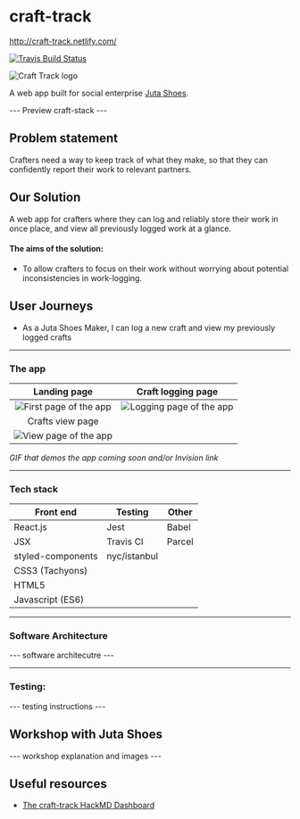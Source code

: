 # craft-track
http://craft-track.netlify.com/


[![Travis Build Status](https://travis-ci.org/fac-13/craft-track.svg?branch=master)](https://travis-ci.org/fac-13/craft-track)

![Craft Track logo](https://i.imgur.com/nGaqK8e.png)


A web app built for social enterprise [Juta Shoes](https://www.jutashoes.com/).

--- Preview craft-stack ---

## Problem statement

Crafters need a way to keep track of what they make, so that they can confidently report their work to relevant partners.

## Our Solution

A web app for crafters where they can log and reliably store their work in once place, and view all previously logged work at a glance.

#### The aims of the solution:

* To allow crafters to focus on their work without worrying about potential inconsistencies in work-logging.

## User Journeys

* As a Juta Shoes Maker, I can log a new craft and view my previously logged crafts

---

### The app

|                       Landing page                        |                     Craft logging page                      |
| :-------------------------------------------------------: | :---------------------------------------------------------: |
| ![First page of the app](https://i.imgur.com/ENeoUkv.png) | ![Logging page of the app](https://i.imgur.com/ws86YMO.png) |
|                     Crafts view page                      |
| ![View page of the app](https://i.imgur.com/tE8KuN4.png)  |

_GIF that demos the app coming soon and/or Invision link_

---

### Tech stack

| Front end         | Testing      | Other  |
| ----------------- | ------------ | ------ |
| React.js          | Jest         | Babel  |
| JSX               | Travis CI    | Parcel |
| styled-components | nyc/istanbul |        |
| CSS3 (Tachyons)   |              |        |
| HTML5             |              |        |
| Javascript (ES6)  |              |        |

---

### Software Architecture

--- software architecutre ---

---

### Testing:

--- testing instructions ---

## Workshop with Juta Shoes

--- workshop explanation and images ---

## Useful resources

* [The craft-track HackMD Dashboard](https://hackmd.io/VLvIAuOeS82lbKMhAL_3YQ?view)
